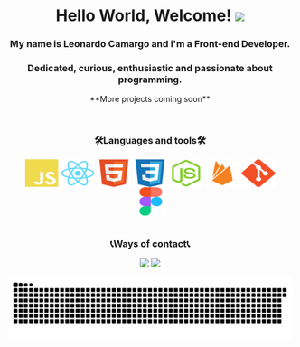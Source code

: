 <h1 align="center">Hello World, Welcome! <img src="https://i1.wp.com/rankedbyvotes.com/wp-content/uploads/Discord-Emoji.gif" width="80px"></h1>
<h3 align="center">My name is Leonardo Camargo and i'm a Front-end Developer.</h3>
<h3 align="center">Dedicated, curious, enthusiastic and passionate about programming.</h3>
<p align="center">**More projects coming soon**</p>


<div align="center"><br>
  <h3>🛠Languages and tools🛠</h3>
  
  <img align="center" alt="Js" height="50" width="60" src="https://raw.githubusercontent.com/devicons/devicon/master/icons/javascript/javascript-plain.svg">
  <img align="center" alt="React" height="50" width="60" src="https://raw.githubusercontent.com/devicons/devicon/master/icons/react/react-original.svg">
  <img align="center" alt="HTML" height="50" width="60" src="https://raw.githubusercontent.com/devicons/devicon/master/icons/html5/html5-original.svg">
  <img align="center" alt="CSS" height="50" width="60" src="https://raw.githubusercontent.com/devicons/devicon/master/icons/css3/css3-original.svg">
  <img align="center" alt="NodeJS" height="50" width="60" src="https://raw.githubusercontent.com/devicons/devicon/master/icons/nodejs/nodejs-original.svg">
  <img align="center" alt="Firebase" height="50" width="60" src="https://raw.githubusercontent.com/devicons/devicon/master/icons/firebase/firebase-plain.svg">
  <img align="center" alt="Git" height="50" width="60" src="https://raw.githubusercontent.com/devicons/devicon/master/icons/git/git-original.svg">
  <img align="center" alt="Figma" height="50" width="60" src="https://raw.githubusercontent.com/devicons/devicon/master/icons/figma/figma-original.svg">
</div>

<br>

<div align="center">
  <h3>📞Ways of contact📞</h3>
  <a href = "mailto: leonardo.camarggo@outlook.com"><img src="https://img.shields.io/badge/-Email-%23333?style=for-the-badge&logo=gmail&logoColor=white" target="_blank"></a>
  <a href="https://www.linkedin.com/in/leonardo-camargo-5a8163194/" target="_blank"><img src="https://img.shields.io/badge/-LinkedIn-%23333?style=for-the-badge&logo=linkedin&logoColor=white" target="_blank"></a> 
</div>
  
![Snake animation](https://github.com/Leocamarggo/Leocamarggo/blob/output/github-contribution-grid-snake.svg)





